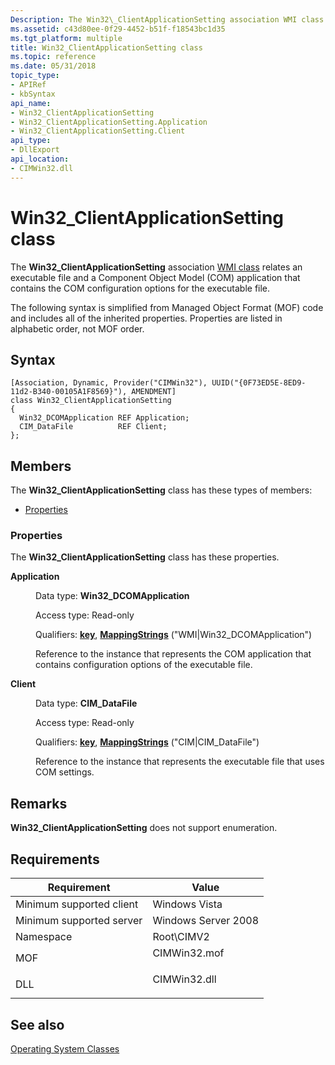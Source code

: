 ```yaml
---
Description: The Win32\_ClientApplicationSetting association WMI class relates an executable file and a Component Object Model (COM) application that contains the COM configuration options for the executable file.
ms.assetid: c43d80ee-0f29-4452-b51f-f18543bc1d35
ms.tgt_platform: multiple
title: Win32_ClientApplicationSetting class
ms.topic: reference
ms.date: 05/31/2018
topic_type: 
- APIRef
- kbSyntax
api_name: 
- Win32_ClientApplicationSetting
- Win32_ClientApplicationSetting.Application
- Win32_ClientApplicationSetting.Client
api_type: 
- DllExport
api_location: 
- CIMWin32.dll
---
```


# Win32\_ClientApplicationSetting class

The **Win32\_ClientApplicationSetting** association [WMI class](/windows/desktop/WmiSdk/retrieving-a-class) relates an executable file and a Component Object Model (COM) application that contains the COM configuration options for the executable file.

The following syntax is simplified from Managed Object Format (MOF) code and includes all of the inherited properties. Properties are listed in alphabetic order, not MOF order.

## Syntax

``` syntax
[Association, Dynamic, Provider("CIMWin32"), UUID("{0F73ED5E-8ED9-11d2-B340-00105A1F8569}"), AMENDMENT]
class Win32_ClientApplicationSetting
{
  Win32_DCOMApplication REF Application;
  CIM_DataFile          REF Client;
};
```

## Members

The **Win32\_ClientApplicationSetting** class has these types of members:

-   [Properties](#properties)

### Properties

The **Win32\_ClientApplicationSetting** class has these properties.

<dl> <dt>

**Application**
</dt> <dd> <dl> <dt>

Data type: **Win32\_DCOMApplication**
</dt> <dt>

Access type: Read-only
</dt> <dt>

Qualifiers: [**key**](/windows/desktop/WmiSdk/key-qualifier), [**MappingStrings**](/windows/desktop/WmiSdk/standard-qualifiers) ("WMI\|Win32\_DCOMApplication")
</dt> </dl>

Reference to the instance that represents the COM application that contains configuration options of the executable file.

</dd> <dt>

**Client**
</dt> <dd> <dl> <dt>

Data type: **CIM\_DataFile**
</dt> <dt>

Access type: Read-only
</dt> <dt>

Qualifiers: [**key**](/windows/desktop/WmiSdk/key-qualifier), [**MappingStrings**](/windows/desktop/WmiSdk/standard-qualifiers) ("CIM\|CIM\_DataFile")
</dt> </dl>

Reference to the instance that represents the executable file that uses COM settings.

</dd> </dl>

## Remarks

**Win32\_ClientApplicationSetting** does not support enumeration.

## Requirements



| Requirement | Value |
|-------------------------------------|-----------------------------------------------------------------------------------------|
| Minimum supported client<br/> | Windows Vista<br/>                                                                |
| Minimum supported server<br/> | Windows Server 2008<br/>                                                          |
| Namespace<br/>                | Root\\CIMV2<br/>                                                                  |
| MOF<br/>                      | <dl> <dt>CIMWin32.mof</dt> </dl> |
| DLL<br/>                      | <dl> <dt>CIMWin32.dll</dt> </dl> |



## See also

<dl> <dt>

[Operating System Classes](/previous-versions//aa392727(v=vs.85))
</dt> </dl>

 

